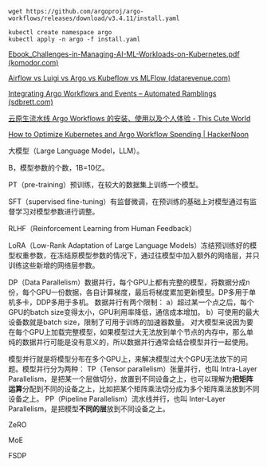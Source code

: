 ```
wget https://github.com/argoproj/argo-workflows/releases/download/v3.4.11/install.yaml

kubectl create namespace argo
kubectl apply -n argo -f install.yaml
```



[Ebook_Challenges-in-Managing-AI-ML-Workloads-on-Kubernetes.pdf (komodor.com)](https://komodor.com/wp-content/uploads/2023/02/Ebook_Challenges-in-Managing-AI-ML-Workloads-on-Kubernetes.pdf)



[Airflow vs Luigi vs Argo vs Kubeflow vs MLFlow (datarevenue.com)](https://www.datarevenue.com/en-blog/airflow-vs-luigi-vs-argo-vs-mlflow-vs-kubeflow)



[Integrating Argo Workflows and Events – Automated Ramblings (sdbrett.com)](https://sdbrett.com/post/2021-06-18-integrate-argo-wf-events/)



[云原生流水线 Argo Workflows 的安装、使用以及个人体验 - This Cute World](https://thiscute.world/posts/experience-of-argo-workflows/)



[How to Optimize Kubernetes and Argo Workflow Spending | HackerNoon](https://hackernoon.com/how-to-optimize-kubernetes-and-argo-workflow-spending)



大模型（Large Language Model，LLM）。

B，模型参数的个数，1B=10亿。

PT（pre-training）预训练，在较大的数据集上训练一个模型。

SFT（supervised fine-tuning）有监督微调，在预训练的基础上对模型通过有监督学习对模型参数进行调整。

RLHF（Reinforcement Learning from Human Feedback）

LoRA（Low-Rank Adaptation of Large Language Models）冻结预训练好的模型权重参数，在冻结原模型参数的情况下，通过往模型中加入额外的网络层，并只训练这些新增的网络层参数。





DP（Data Parallelism）数据并行，每个GPU上都有完整的模型，将数据分成n份，每个GPU一份数据，各自计算梯度，最后将梯度累加更新模型。DP多用于单机多卡，DDP多用于多机。
数据并行有两个限制： 
	a）超过某一个点之后，每个GPU的batch size变得太小，GPU利用率降低，通信成本增加。 
	b）可使用的最大设备数就是batch size，限制了可用于训练的加速器数量。
对大模型来说因为要在每个GPU上加载完整模型，如果模型过大无法放到单个节点的内存中，那么单纯的数据并行可能是没有意义的，所以数据并行通常会结合模型并行一起使用。

模型并行就是将模型分布在多个GPU上，来解决模型过大个GPU无法放下的问题。模型并行分为两种：
	TP（Tensor parallelism）张量并行，也叫 Intra-Layer Parallelism，是把某一个层做切分，放置到不同设备之上，也可以理解为**把矩阵运算**分配到不同的设备之上，比如把某个矩阵乘法切分成为多个矩阵乘法放到不同设备之上。
	PP（Pipeline Parallelism）流水线并行，也叫 Inter-Layer Parallelism，是把模型**不同的层**放到不同设备之上。

ZeRO

MoE

FSDP



